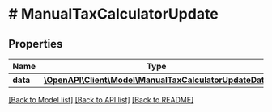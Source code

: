 # # ManualTaxCalculatorUpdate

## Properties

Name | Type | Description | Notes
------------ | ------------- | ------------- | -------------
**data** | [**\OpenAPI\Client\Model\ManualTaxCalculatorUpdateData**](ManualTaxCalculatorUpdateData.md) |  |

[[Back to Model list]](../../README.md#models) [[Back to API list]](../../README.md#endpoints) [[Back to README]](../../README.md)
